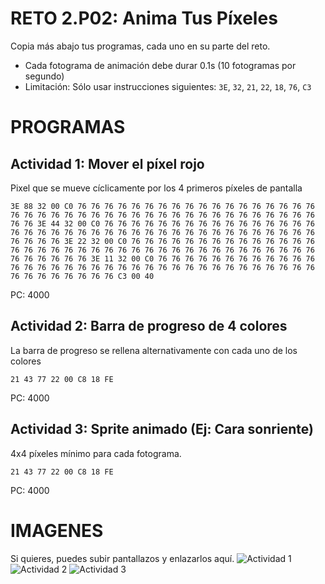 # RETO 2.P02: Anima Tus Píxeles
Copia más abajo tus programas, cada uno en su parte del reto.

* Cada fotograma de animación debe durar 0.1s (10 fotogramas por segundo)
* Limitación: Sólo usar instrucciones siguientes: `3E`, `32`, `21`, `22`, `18`, `76`, `C3`

# PROGRAMAS

## Actividad 1: Mover el píxel rojo
Pixel que se mueve cíclicamente por los 4 primeros píxeles de pantalla
```
3E 88 32 00 C0 76 76 76 76 76 76 76 76 76 76 76 76 76 76 76 76 76 76 76 76 76 76 76 76 76 76 76 76 76 76 76 76 76 76 76 76 76 76 76 76 76 76 76 3E 44 32 00 C0 76 76 76 76 76 76 76 76 76 76 76 76 76 76 76 76 76 76 76 76 76 76 76 76 76 76 76 76 76 76 76 76 76 76 76 76 76 76 76 76 76 76 76 3E 22 32 00 C0 76 76 76 76 76 76 76 76 76 76 76 76 76 76 76 76 76 76 76 76 76 76 76 76 76 76 76 76 76 76 76 76 76 76 76 76 76 76 76 76 76 76 76 3E 11 32 00 C0 76 76 76 76 76 76 76 76 76 76 76 76 76 76 76 76 76 76 76 76 76 76 76 76 76 76 76 76 76 76 76 76 76 76 76 76 76 76 76 76 76 76 76 C3 00 40
```
PC: 4000

## Actividad 2: Barra de progreso de 4 colores
La barra de progreso se rellena alternativamente con cada uno de los colores
```
21 43 77 22 00 C8 18 FE
```
PC: 4000

## Actividad 3: Sprite animado (Ej: Cara sonriente)
4x4 píxeles mínimo para cada fotograma.
```
21 43 77 22 00 C8 18 FE
```
PC: 4000

# IMAGENES
Si quieres, puedes subir pantallazos y enlazarlos aquí.
![Actividad 1](/tuimagen1.png)
![Actividad 2](/tuimagen2.png)
![Actividad 3](/tuimagen3.png)
